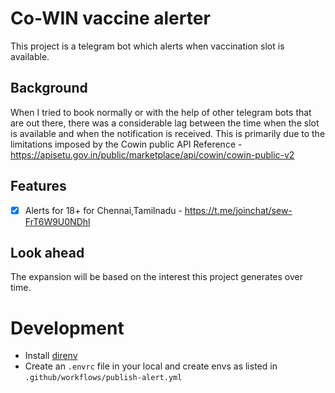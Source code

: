 # Co-WIN vaccine alerter
This project is a telegram bot which alerts when vaccination slot is available.

## Background
When I tried to book normally or with the help of other telegram bots that are out there, there was a considerable lag between the time
when the slot is available and when the notification is received. This is primarily due to the limitations imposed by the Cowin public API
Reference - https://apisetu.gov.in/public/marketplace/api/cowin/cowin-public-v2

## Features
- [x] Alerts for 18+ for Chennai,Tamilnadu - https://t.me/joinchat/sew-FrT6W9U0NDhl

## Look ahead
The expansion will be based on the interest this project generates over time.

# Development
* Install [direnv](https://direnv.net/)
* Create an `.envrc` file in your local and create envs as listed in `.github/workflows/publish-alert.yml`